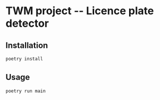 # TWM project -- Licence plate detector

## Installation

```sh
poetry install
```

## Usage

```sh
poetry run main
```

